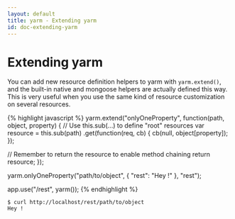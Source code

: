 ```yaml
---
layout: default
title: yarm - Extending yarm
id: doc-extending-yarm
---
```

# Extending yarm

You can add new resource definition helpers to yarm with `yarm.extend()`, and the built-in native and mongoose helpers are actually defined this way.  This is very useful when you use the same kind of resource customization on several resources.

{% highlight javascript %}
yarm.extend("onlyOneProperty", function(path, object, property) {
  // Use this.sub(...) to define "root" resources
  var resource = this.sub(path)
    .get(function(req, cb) {
      cb(null, object[property]);
    });

  // Remember to return the resource to enable method chaining
  return resource;
});

yarm.onlyOneProperty("path/to/object", { "rest": "Hey !" }, "rest");

app.use("/rest", yarm());
{% endhighlight %}

<div class="highlight"><pre><code><span class="p">$ curl http://localhost/rest/path/to/object</span>
Hey !
</code></pre></div>

[mongoose-toobject]: http://mongoosejs.com/docs/api.html#document_Document-toObject